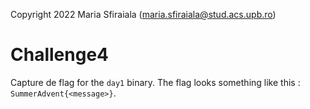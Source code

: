 Copyright 2022 Maria Sfiraiala (maria.sfiraiala@stud.acs.upb.ro)

# Challenge4

Capture de flag for the `day1` binary.
The flag looks something like this : `SummerAdvent{<message>}`.